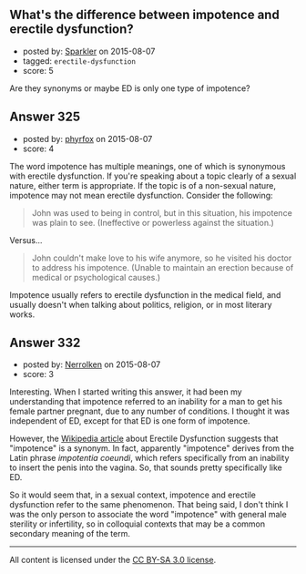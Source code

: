 ## What's the difference between impotence and erectile dysfunction?

- posted by: [Sparkler](https://stackexchange.com/users/4303619/sparkler) on 2015-08-07
- tagged: `erectile-dysfunction`
- score: 5

Are they synonyms or maybe ED is only one type of impotence?


## Answer 325

- posted by: [phyrfox](https://stackexchange.com/users/2445234/phyrfox) on 2015-08-07
- score: 4

The word impotence has multiple meanings, one of which is synonymous with erectile dysfunction. If you're speaking about a topic clearly of a sexual nature, either term is appropriate. If the topic is of a non-sexual nature, impotence may not mean erectile dysfunction. Consider the following:

> John was used to being in control, but in this situation, his impotence was plain to see. (Ineffective or powerless against the situation.)

Versus...

> John couldn't make love to his wife anymore, so he visited his doctor to address his impotence. (Unable to maintain an erection because of medical or psychological causes.)

Impotence usually refers to erectile dysfunction in the medical field, and usually doesn't when talking about politics, religion, or in most literary works.


## Answer 332

- posted by: [Nerrolken](https://stackexchange.com/users/1518241/nerrolken) on 2015-08-07
- score: 3

<p>Interesting.  When I started writing this answer, it had been my understanding that impotence referred to an inability for a man to get his female partner pregnant, due to any number of conditions.  I thought it was independent of ED, except for that ED is one form of impotence.</p>

<p>However, the <a href="https://en.wikipedia.org/wiki/Erectile_dysfunction" rel="nofollow">Wikipedia article</a> about Erectile Dysfunction suggests that "impotence" is a synonym.  In fact, apparently "impotence" derives from the Latin phrase <em>impotentia coeundi</em>, which refers specifically from an inability to insert the penis into the vagina.  So, that sounds pretty specifically like ED.</p>

<p>So it would seem that, in a sexual context, impotence and erectile dysfunction refer to the same phenomenon.  That being said, I don't think I was the only person to associate the word "impotence" with general male sterility or infertility, so in colloquial contexts that may be a common secondary meaning of the term.</p>




---

All content is licensed under the [CC BY-SA 3.0 license](https://creativecommons.org/licenses/by-sa/3.0/).
